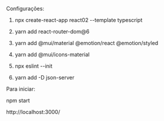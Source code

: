 Configurações: 

1) npx create-react-app react02 --template typescript

2) yarn add react-router-dom@6

3) yarn add @mui/material @emotion/react @emotion/styled

4) yarn add @mui/icons-material

5) npx eslint --init

6) yarn add -D json-server


Para iniciar:

npm start

http://localhost:3000/
